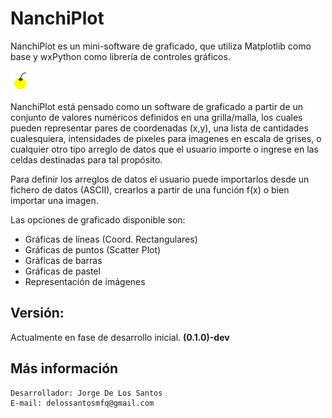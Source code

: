 # NanchiPlot

NanchiPlot es un mini-software de graficado, que utiliza Matplotlib como base y wxPython como 
librería de controles gráficos.

![](nanchi/img/nanchi_logo.png)

NanchiPlot está pensado como un software de graficado a partir de un conjunto de valores numéricos definidos 
en una grilla/malla, los cuales pueden representar pares de coordenadas (x,y), una lista de cantidades 
cualesquiera, intensidades de pixeles para imagenes en escala de grises, o cualquier otro tipo arreglo de datos que 
el usuario importe o ingrese en las celdas destinadas para tal propósito.

Para definir los arreglos de datos el usuario puede importarlos desde un fichero de datos (ASCII), crearlos 
a partir de una función f(x) o bien importar una imagen.

Las opciones de graficado disponible son:

* Gráficas de líneas (Coord. Rectangulares)
* Gráficas de puntos (Scatter Plot)
* Gráficas de barras
* Gráficas de pastel
* Representación de imágenes


## Versión:
 
Actualmente en fase de desarrollo inicial. **(0.1.0)-dev**


## Más información

```
Desarrollador: Jorge De Los Santos
E-mail: delossantosmfq@gmail.com
```